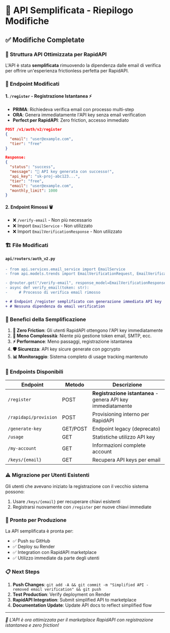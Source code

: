 # 🎯 API Semplificata - Riepilogo Modifiche

## ✅ Modifiche Completate

### 📝 Struttura API Ottimizzata per RapidAPI

L'API è stata **semplificata** rimuovendo la dipendenza dalle email di verifica per offrire un'esperienza frictionless perfetta per RapidAPI.

### 🔄 Endpoint Modificati

#### 1. `/register` - Registrazione Istantanea ⚡

- **PRIMA**: Richiedeva verifica email con processo multi-step
- **ORA**: Genera immediatamente l'API key senza email verification
- **Perfect per RapidAPI**: Zero friction, accesso immediato

```json
POST /v1/auth/v2/register
{
  "email": "user@example.com",
  "tier": "free"
}

Response:
{
  "status": "success",
  "message": "🎉 API key generata con successo!",
  "api_key": "sk-proj-abc123...",
  "tier": "free",
  "email": "user@example.com",
  "monthly_limit": 1000
}
```

#### 2. Endpoint Rimossi 🗑️

- ❌ `/verify-email` - Non più necessario
- ❌ Import `EmailService` - Non utilizzato
- ❌ Import `EmailVerificationResponse` - Non utilizzato

### 🏗️ File Modificati

#### `api/routers/auth_v2.py`

```diff
- from api.services.email_service import EmailService
- from api.models.trends import EmailVerificationRequest, EmailVerificationResponse

- @router.get("/verify-email", response_model=EmailVerificationResponse)
- async def verify_email(token: str):
-     # Processo di verifica email rimosso

+ # Endpoint /register semplificato con generazione immediata API key
+ # Nessuna dipendenza da email verification
```

### 🎯 Benefici della Semplificazione

1. **🚀 Zero Friction**: Gli utenti RapidAPI ottengono l'API key immediatamente
2. **🔧 Meno Complessità**: Niente più gestione token email, SMTP, ecc.
3. **⚡ Performance**: Meno passaggi, registrazione istantanea
4. **🛡️ Sicurezza**: API key sicure generate con pgcrypto
5. **📊 Monitoraggio**: Sistema completo di usage tracking mantenuto

### 🔄 Endpoints Disponibili

| Endpoint              | Metodo   | Descrizione                                                  |
| --------------------- | -------- | ------------------------------------------------------------ |
| `/register`           | POST     | **Registrazione istantanea** - genera API key immediatamente |
| `/rapidapi/provision` | POST     | Provisioning interno per RapidAPI                            |
| `/generate-key`       | GET/POST | Endpoint legacy (deprecato)                                  |
| `/usage`              | GET      | Statistiche utilizzo API key                                 |
| `/my-account`         | GET      | Informazioni complete account                                |
| `/keys/{email}`       | GET      | Recupera API keys per email                                  |

### ⚠️ Migrazione per Utenti Esistenti

Gli utenti che avevano iniziato la registrazione con il vecchio sistema possono:

1. Usare `/keys/{email}` per recuperare chiavi esistenti
2. Registrarsi nuovamente con `/register` per nuove chiavi immediate

### 🚀 Pronto per Produzione

La API semplificata è pronta per:

- ✅ Push su GitHub
- ✅ Deploy su Render
- ✅ Integration con RapidAPI marketplace
- ✅ Utilizzo immediate da parte degli utenti

### 📋 Next Steps

1. **Push Changes**: `git add -A && git commit -m "Simplified API - removed email verification" && git push`
2. **Test Production**: Verify deployment on Render
3. **RapidAPI Integration**: Submit simplified API to marketplace
4. **Documentation Update**: Update API docs to reflect simplified flow

---

_🎉 L'API è ora ottimizzata per il marketplace RapidAPI con registrazione istantanea e zero friction!_
